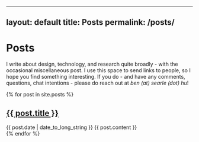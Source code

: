 ---
layout: default
title: Posts
permalink: /posts/
------

# Posts

I write about design, technology, and research quite broadly - with the occasional miscellaneous post. I use this space to send links to people, so I hope you find something interesting. If you do - and have any comments, questions, chat intentions - please do reach out at *ben (at) searle (dot) hu*!

{% for post in site.posts %}
  <article>
    <h2>
      <a href="{{ post.url }}">
        {{ post.title }}
      </a>
    </h2>
    <time datetime="{{ post.date | date: "%Y-%m-%d" }}">{{ post.date | date_to_long_string }}</time>
    {{ post.content }}
  </article>
{% endfor %}